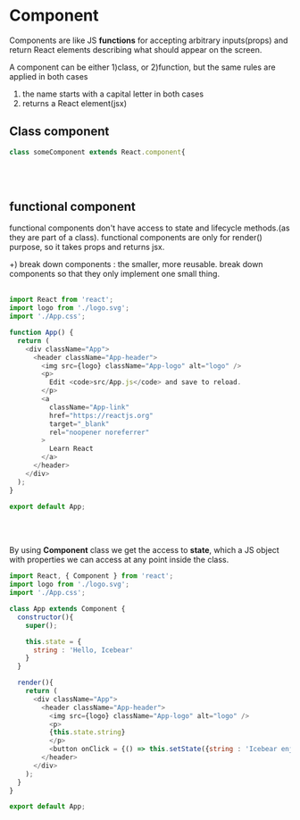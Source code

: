 # Component
Components are like JS **functions** for accepting arbitrary inputs(props) and return React elements describing what should appear on the screen.  

A component can be either 1)class, or 2)function, but the same rules are applied in both cases   
1. the name starts with a capital letter in both cases  
2. returns a React element(jsx)  

## Class component
```Javascript
class someComponent extends React.component{

```
<br/><br/>

## functional component
functional components don't have access to state and lifecycle methods.(as they are part of a class). functional components are only for render() purpose, so it takes props and returns jsx.

+) break down components : the smaller, more reusable. break down components so that they only implement one small thing.
<br/><br/>


```javascript
import React from 'react';
import logo from './logo.svg';
import './App.css';

function App() {
  return (
    <div className="App">
      <header className="App-header">
        <img src={logo} className="App-logo" alt="logo" />
        <p>
          Edit <code>src/App.js</code> and save to reload.
        </p>
        <a
          className="App-link"
          href="https://reactjs.org"
          target="_blank"
          rel="noopener noreferrer"
        >
          Learn React
        </a>
      </header>
    </div>
  );
}

export default App;
```
<br/><br/>

By using **Component** class we get the access to **state**, which a JS object with properties we can access at any point inside the class.

```javascript
import React, { Component } from 'react';
import logo from './logo.svg';
import './App.css';

class App extends Component {
  constructor(){
    super();

    this.state = {
      string : 'Hello, Icebear'
    }
  }

  render(){
    return (
      <div className="App">
        <header className="App-header">
          <img src={logo} className="App-logo" alt="logo" />
          <p>
          {this.state.string}
          </p>
          <button onClick = {() => this.setState({string : 'Icebear enjoys basking'})} >Change text</button>
        </header>
      </div>
    );
  }
}

export default App;
```
